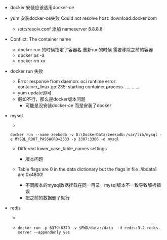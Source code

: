 - docker 安装应该选用docker-ce
  
- yum 安装docker-ce失败 Could not resolve host: download.docker.com
  
  - /etc/resolv.conf 添加 nameserver 8.8.8.8
  
- Conflict. The container name
  
  - docker run 的时候指定了容器名 重新run的时候 需要移除之前的容器
  - docker ps -a
  - docker rm xx
  
- docker run 失败
  - Error response from daemon: oci runtime error: container_linux.go:235: starting container process …………
  - yum update即可
  - 假如不行，那么是docker版本问题
    - 可能是没安装docker-ce 而是安装了docker
  
- mysql
  
  - 
  
    ```shell
    docker run --name zeekodb -v D:\DockerData\zeekodb:/var/lib/mysql -e MYSQL_ROOT_PASSWORD=2333 -p 3307:3306 -d mysql
    ```
  
  - Different lower_case_table_names settings
  
    - 版本问题
  
  - Table flags are 0 in the data dictionary but the flags in file ./ibdata1 are 0x4800!
    - 不同版本的mysql数据挂载在同一目录，mysql版本不一致导致解析错误
    - 把之前的数据删了就行
  
- redis

  - 
  - ```shell
    docker run -p 6379:6379 -v $PWD/data:/data  -d redis:3.2 redis-server --appendonly yes
    ```
